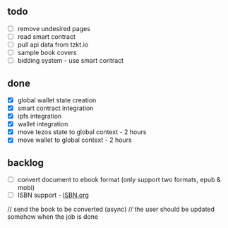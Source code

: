 ## todo

- [ ] remove undesired pages
- [ ] read smart contract
- [ ] pull api data from tzkt.io
- [ ] sample book covers
- [ ] bidding system - use smart contract

## done

- [x] global wallet state creation
- [x] smart contract integration
- [x] ipfs integration
- [x] wallet integration
- [x] move tezos state to global context - 2 hours
- [x] move wallet to global context - 2 hours

## backlog

- [ ] convert document to ebook format (only support two formats, epub & mobi)
- [ ] ISBN support - [ISBN.org](http://www.isbn.org)

// send the book to be converted (async)
// the user should be updated somehow when the job is done

